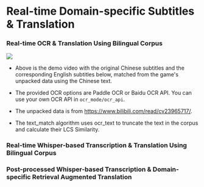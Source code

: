 # Real-time Domain-specific Subtitles & Translation

### Real-time OCR & Translation Using Bilingual Corpus

[![](https://s2.loli.net/2024/06/24/dXfb2e4K91uj3Ta.png)](https://www.youtube.com/watch?v=XmmyS9NVnRQ)

- Above is the demo video with the original Chinese subtitles and the corresponding English subtitles below, matched from the game's unpacked data using the Chinese text.

- The provided OCR options are Paddle OCR or Baidu OCR API. You can use your own OCR API in `ocr_mode/ocr_api`.

- The unpacked data is from https://www.bilibili.com/read/cv23965717/.

- The text_match algorithm uses ocr_text to truncate the text in the corpus and calculate their LCS Similarity.

### Real-time Whisper-based Transcription & Translation Using Bilingual Corpus


### Post-processed Whisper-based Transcription & Domain-specific Retrieval Augmented Translation



### 


